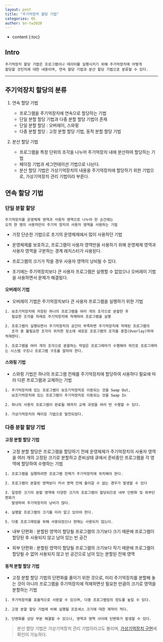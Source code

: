 ```yaml
---
layout: post
title: "주기억장치 할당 기법"
categories: OS
author: bn-tw2020
---
```

* content
{:toc}

## Intro

```
주기억장치 할당 기법은 프로그램이나 데이터를 실행시키기 위해 주기억장치에 어떻게
할당할 것인지에 대한 내용이며, 연속 할당 기법과 분산 할당 기법으로 분류할 수 있다.
```




---

## 주기억장치 할당의 분류

1. 연속 할당 기법
   * 프로그램을 주기억장치에 연속으로 할당하는 기법
   * 단일 분할 할당 기법과 다중 분할 할당 기법이 존재
   * 단일 분할 할당 : 오버레이, 스와핑
   * 다중 분할 할당 : 고정 분할 할당 기법, 동적 분할 할당 기법

2. 분산 할당 기법
   * 프로그램을 특정 단위의 조각을 나누어 주기억장치 내에 분산하여 할당하는 기법
   * 페이징 기법과 세그먼테이션 기법으로 나뉜다.
   * 분산 할당 기법은 가상기억장치의 내용을 주기억장치에 할당하기 위한 기법으로, 가상기억장치 관리 기법이라 부른다.

## 연속 할당 기법

### 단일 분할 할당

```
주기억장치를 운영체제 영역과 사용자 영역으로 나누어 한 순간에는
오직 한 명의 사용자만이 주기억 장치의 사용자 영역을 사용하는 기법
```

* 가장 단순한 기법으로 초기의 운영체제에서 많이 사용하던 기법

* 운영체제를 보호하고, 프로그램이 사용자 영역만을 사용하기 위해 운영체제 영역과
  사용자 영역을 구분하는 경계 레지스터가 사용된다.

* 프로그램의 크기가 작을 경우 사용자 영역이 낭비될 수 있다.

* 초기에는 주기억장치보다 큰 사용자 프로그램은 실행할 수 없었으나 오버레이 기법을 사용하면서 문제가 해결됬다.

#### 오버레이 기법

* 오버레이 기법은 주기억장치보다 큰 사용자 프로그램을 실행하기 위한 기법

```
1. 보조기억장치에 저장된 하나의 프로그램을 여러 개의 조각으로 분할한 후
   필요한 조각을 차례로 주기억장치에 적재하여 프로그램을 실행

2. 프로그램이 실행되면서 주기억장치의 공간이 부족하면 주기억장치에 적재된 프로그램의 
   조각 중 불필요한 조각이 위치한 장소에 새로운 프로그램의 조각을 중첩(Overlay)하여 적재한다.

3. 프로그램을 여러 개의 조각으로 분할하는 작업은 프로그래머가 수행해야 하므로 프로그래머는 시스템 구조나 프로그램 구조를 알아야 한다.
```

#### 스와핑 기법

* 스와핑 기법은 하나의 프로그램 전체를 주기억장치에 할당하여 사용하다 필요에 따라 다른 프로그램과 교체하는 기법

```
1. 주기억장치에 있는 프로그램이 보조기억장치로 이동되는 것을 Swap Out,
   보조기억장치에 있는 프로그램이 주기억장치로 이동되는 것을 Swap In

2. 하나의 사용자 프로그램이 완료될 때까지 교체 과정을 여러 번 수행할 수 있다.

3. 가상기억장치의 페이징 기법으로 발전되었다.
```


### 다중 분할 할당 기법

#### 고정 분할 할당 기법

* 고정 분할 할당은 프로그램을 할당하기 전에 운영체제가 주기억장치의 사용자 영역을 여러 개의 고정된 크기로 분할하고
  준비상태 큐에서 준비중인 프로그램을 각 영역에 할당하여 수행하는 기법

```
1. 프로그램을 실행하려면 프로그램 전체가 주기억장치에 위치해야 한다.

2. 프로그램이 분할된 영역보다 커서 영역 안에 들어갈 수 없는 경우가 발생할 수 있다

3. 일정한 크기의 분할 영역에 다양한 크기의 프로그램이 할당되므로 내부 단편화 및 외부단편화가
   발생하여 주기억장치의 낭비가 많다.

4. 실행할 프로그램의 크기를 미리 알고 있어야 한다.

5. 다중 프로그래밍을 위해 사용되었으나 현재는 사용되지 않는다.
```

* 내부 단편화 : 분할된 영역이 할당될 프로그램의 크기보다 크기 때문에 프로그램이 할당된 후
             사용되지 않고 남아 있는 빈 공간

* 외부 단편화 : 분할된 영역이 할당될 프로그램의 크기보다 작기 때문에 프로그램이 할당될 수 없어
             사용되지 않고 빈 공간으로 남아 있는 분할된 전체 영역


#### 동적 분할 할당 기법

* 고정 분할 할당 기법의 단편화를 줄이기 위한 것으로, 미리 주기억장치를 분할해 놓는 것이 아니라 프로그램을
  주기억장치에 적재하면섯 필요한 만큼의 크기로 영역을 분할하는 기법

```
1. 주기억장치를 효율적으로 사용할 수 있으며, 다중 프로그램밍의 정도를 높일 수 있다.

2. 고정 분할 할당 기법에 비해 실행될 프로세스 크기에 대한 제약이 적다.

3. 단편화를 상당 부분 해결할 수 있으나, 영역과 영역 사이에 단편화가 발생할 수 있다.
```


> 분산 할당 기법은 가상기억장치 관리 기법이라고도 불리며, <a href="https://bn-tw2020.github.io/2021/02/14/3VirtualMemory/">가상기억장치 구현</a>에 확인이 가능하다.